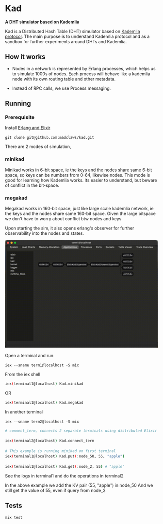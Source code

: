 # Kad

**A DHT simulator based on Kademlia**

Kad is a Distributed Hash Table (DHT) simulator based on [Kademlia protocol](https://en.wikipedia.org/wiki/Kademlia#:~:text=Kademlia%20is%20a%20distributed%20hash,of%20information%20through%20node%20lookups.). The main purpose is to understand Kademlia protocol and as a sandbox for further experiments around DHTs and Kademlia.

## How it works

- Nodes in a network is represented by Erlang processes, which helps us to simulate 1000s of nodes. Each process will behave like a kademlia node with its own routing table and other metadata.

- Instead of RPC calls, we use Process messaging.

## Running

### Prerequisite

Install [Erlang and Elixir](https://thinkingelixir.com/install-elixir-using-asdf/)

`git clone git@github.com:madclaws/kad.git`

There are 2 modes of simulation, 

### minikad

Minikad works in 6-bit space, ie the keys and the nodes share same 6-bit space, so keys can be 
numbers from 0-64, likewise nodes. This mode is good for learning how Kademlia works. Its easier to understand, but beware of conflict in the bit-space.

### megakad

Megakad works in 160-bit space, just like large scale kademlia network, ie the keys and the nodes share same 160-bit space. Given the large bitspace we don't have to worry about conflict btw nodes and keys

Upon starting the sim, it also opens erlang's observer for further observability into the nodes and states.

![observer](assets/observer.gif "observer")

Open a terminal and run

`iex --sname term1@localhost -S mix`

From the iex shell

```sh
iex(terminal1@localhost) Kad.minikad
```

OR 

```sh
iex(terminal1@localhost) Kad.megakad
```

In another terminal

`iex --sname term2@localhost -S mix`

```sh
# connect_term, connects 2 separate terminals using distributed Elixir

iex(terminal2@localhost) Kad.connect_term

# This example is running minikad on first terminal
iex(terminal1@localhost) Kad.put(:node_50, 55, "apple")

iex(terminal1@localhost) Kad.get(:node_2, 55) # "apple"
```

See the logs in terminal1 and do the operations in terminal2

In the above example we add the KV pair (55, "apple") in node_50
And we still get the value of 55, even if query from node_2

## Tests

`mix test`
